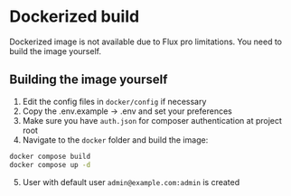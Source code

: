 # Dockerized build

Dockerized image is not available due to Flux pro limitations. You need to
build the image yourself.

## Building the image yourself

1. Edit the config files in `docker/config` if necessary
2. Copy the .env.example -> .env and set your preferences
3. Make sure you have `auth.json` for composer authentication at project root
4. Navigate to the `docker` folder and build the image:
```sh
docker compose build
docker compose up -d
```
5. User with default user `admin@example.com:admin` is created
